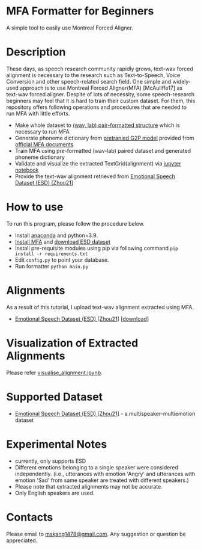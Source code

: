 
# MFA Formatter for Beginners
A simple tool to easily use Montreal Forced Aligner.

# Description
These days, as speech research community rapidly grows, text-wav forced alignment is necessary to the research such as Text-to-Speech, Voice Conversion and other speech-related search field. One simple and widely-used approach is to use Montreal Forced Aligner(MFA) [McAuliffe17] as text-wav forced aligner. Despite of lots of necessity, some speech-research beginners may feel that it is hard to train their custom dataset. For them, this repository offers following operations and procedures that are needed to run MFA with little efforts.
* Make whole dataset to [(wav, lab) pair-formatted structure](https://montreal-forced-aligner.readthedocs.io/en/latest/user_guide/corpus_structure.html#corpus-formats-and-structure) which is necessary to run MFA
* Generate phoneme dictionary from [pretranied G2P model](https://mfa-models.readthedocs.io/en/latest/g2p/English/English%20%28US%29%20ARPA%20G2P%20model%20v2_0_0.html#English%20(US)%20ARPA%20G2P%20model%20v2_0_0) provided from [official MFA documents](https://mfa-models.readthedocs.io/en/latest/g2p/index.html#g2p)
* Train MFA using pre-formatted (wav-lab) paired dataset and generated phoneme dictionary
* Validate and visualize the extracted TextGrid(alignment) via [jupyter notebook](https://github.com/Jackson-Kang/MFAFormatter/blob/main/visualize_alignment.ipynb)
* Provide the text-wav alignment retrieved from [Emotional Speech Dataset (ESD) [Zhou21]](https://arxiv.org/abs/2105.14762) 

# How to use
To run this program, please follow the procedure below.
* Install [anaconda](https://www.anaconda.com/) and python=3.9.
* [Install MFA](https://montreal-forced-aligner.readthedocs.io/en/latest/getting_started.html) and [download ESD dataset](https://github.com/HLTSingapore/Emotional-Speech-Data)
* Install pre-requisite modules using pip via following command
```pip install -r requirements.txt```
* Edit `config.py` to point your database.
* Run formatter 
```python main.py```

# Alignments
As a result of this tutorial, I upload text-wav alignment extracted using MFA.
*  [Emotional Speech Dataset (ESD) [Zhou21]](https://arxiv.org/abs/2105.14762) [[download](https://drive.google.com/file/d/11nCL1xUn8D133WHVzLFSB2rplHrXE8xM/view?usp=sharing)]

# Visualization of Extracted Alignments
Please refer [visualise_alignment.ipynb](https://github.com/Jackson-Kang/MFAFormatter/blob/main/visualize_alignment.ipynb).

# Supported Dataset
* [Emotional Speech Dataset (ESD) [Zhou21]](https://arxiv.org/abs/2105.14762) - a multispeaker-multiemotion dataset

# Experimental Notes
* currently, only supports ESD
* Different emotions belonging to a single speaker were considered independently. (i.e., utterances with emotion 'Angry' and utterances with emotion 'Sad' from same speaker are treated with different speakers.)
* Please note that extracted alignments may not be accurate.
* Only English speakers are used.

# Contacts
Please email to mskang1478@gmail.com. Any suggestion or question be appreciated. 


